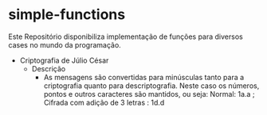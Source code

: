 # simple-functions
Este Repositório disponibiliza implementação de funções para diversos cases no mundo da programação.

- Criptografia de Júlio César
  - Descrição
    - As mensagens são convertidas para minúsculas tanto para a criptografia quanto para descriptografia. Neste caso os números, pontos e outros caracteres são mantidos, ou seja: Normal: 1a.a ; Cifrada com adição de 3 letras : 1d.d
